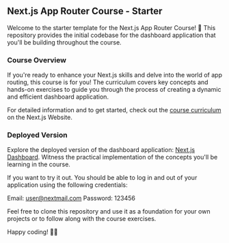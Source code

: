 ## Next.js App Router Course - Starter

Welcome to the starter template for the Next.js App Router Course! 🚀 This repository provides the initial codebase for the dashboard application that you'll be building throughout the course.

### Course Overview
If you're ready to enhance your Next.js skills and delve into the world of app routing, this course is for you! The curriculum covers key concepts and hands-on exercises to guide you through the process of creating a dynamic and efficient dashboard application.

For detailed information and to get started, check out the [course curriculum](https://nextjs.org/learn) on the Next.js Website.

### Deployed Version
Explore the deployed version of the dashboard application: [Next.js Dashboard](https://nextjs-dashboard-1h4sfdoqa-mariagrcs-projects.vercel.app/). Witness the practical implementation of the concepts you'll be learning in the course.

If you want to try it out. You should be able to log in and out of your application using the following credentials:

Email: user@nextmail.com
Password: 123456

Feel free to clone this repository and use it as a foundation for your own projects or to follow along with the course exercises.

Happy coding! 🚀✨

